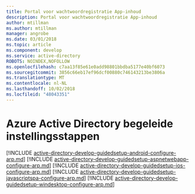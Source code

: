 ```yaml
---
title: Portal voor wachtwoordregistratie App-inhoud
description: Portal voor wachtwoordregistratie App-inhoud
author: mtillman
ms.author: mtillman
manager: angrobe
ms.date: 03/01/2018
ms.topic: article
ms.component: develop
ms.service: active-directory
ROBOTS: NOINDEX,NOFOLLOW
ms.openlocfilehash: c7aa13f85e61e0add98801bbdba5177e40bf6073
ms.sourcegitcommit: 3856c66eb17ef96dcf00880c746143213be3806a
ms.translationtype: MT
ms.contentlocale: nl-NL
ms.lasthandoff: 10/02/2018
ms.locfileid: "48043351"
---
```

# <a name="azure-active-directory-guided-setup-steps"></a>Azure Active Directory begeleide instellingsstappen

[!INCLUDE [active-directory-develop-guidedsetup-android-configure-arp.md](../../includes/active-directory-develop-guidedsetup-android-configure-arp.md)]
[!INCLUDE [active-directory-develop-guidedsetup-aspnetwebapp-configure-arp.md](../../includes/active-directory-develop-guidedsetup-aspnetwebapp-configure-arp.md)]
[!INCLUDE [active-directory-develop-guidedsetup-ios-configure-arp.md](../../includes/active-directory-develop-guidedsetup-ios-configure-arp.md)]
[!INCLUDE [active-directory-develop-guidedsetup-javascriptspa-configure-arp.md](../../includes/active-directory-develop-guidedsetup-javascriptspa-configure-arp.md)]
[!INCLUDE [active-directory-develop-guidedsetup-windesktop-configure-arp.md](../../includes/active-directory-develop-guidedsetup-windesktop-configure-arp.md)]